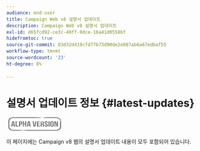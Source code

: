 ```yaml
---
audience: end-user
title: Campaign Web v8 설명서 업데이트
description: Campaign Web v8 설명서 업데이트
exl-id: d65fcd92-ce3c-49ff-9dce-16a41d0558bf
hidefromtoc: true
source-git-commit: 03d32d419cfd77b73d90de2e087ab6a67edbaf55
workflow-type: tm+mt
source-wordcount: '23'
ht-degree: 8%

---
```


# 설명서 업데이트 정보 {#latest-updates}

![](../assets/do-not-localize/badge.png)

이 페이지에는 Campaign v8 웹의 설명서 업데이트 내용이 모두 포함되어 있습니다.
